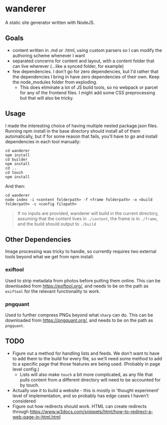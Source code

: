 # wanderer

A static site generator written with NodeJS.

## Goals

* content written in .md or .html, using custom parsers so I can modify the authoring scheme whenever I want
* separated concerns for content and layout, with a content folder that can live wherever (...like a synced folder, for example)
* few dependencies. I don't go for zero dependencies, but I'd rather that the dependencies I bring in have zero dependencies of their own. Keep the node_modules folder from exploding.
    * This does eliminate a lot of JS build tools, so no webpack or parcel for any of the frontend files. I might add some CSS preprocessing but that will also be tricky.

## Usage

I made the interesting choice of having multiple nested package.json files. Running npm install in the base directory should install all of them automatically, but if for some reason that fails, you'll have to go and install dependencies in each tool manually:

```
cd wanderer
npm install
cd builder
npm install
cd ..
cd touch
npm install
```

And then:

```
cd wanderer
node index -i <content folderpath> -f <frame folderpath> -o <build folderpath> -c <config filepath>
```

> If no inputs are provided, wanderer will build in the current directory, assuming that the content lives in `./content`, the frame is in `./frame`, and the build should output to `./build`

## Other Dependencies

Image processing was tricky to handle, so currently requires two external tools beyond what we get from npm install:

### exiftool

Used to strip metadata from photos before putting them online. This can be downloaded from https://exiftool.org/, and needs to be on the path as `exiftool` for the relevant functionality to work.

### pngquant

Used to further compress PNGs beyond what `sharp` can do. This can be downloaded from https://pngquant.org/, and needs to be on the path as `pngquant`.

## TODO

* Figure out a method for handling lists and feeds. We don't want to have to add them to the build for every file, so we'll need some method to add to a specific page that those features are being used. (Probably in page level config.)
    * Lists will also make `touch` a bit more complicated, as any file that pulls content from a different directory will need to be accounted for by touch.
* Actually use it to build a website - this is mostly in 'thought experiment' level of implementation, and so probably has edge cases I haven't considered
* Figure out how redirects should work. HTML can create redirects through https://www.w3docs.com/snippets/html/how-to-redirect-a-web-page-in-html.html